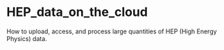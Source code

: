 # HEP_data_on_the_cloud
How to upload, access, and process large quantities of HEP (High Energy Physics) data. 
